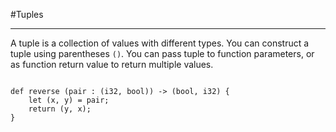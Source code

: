 #Tuples
<hr>

A tuple is a collection of values with different types. You can construct a tuple using parentheses `()`.
You can pass tuple to function parameters, or as function return value to return multiple values.

```ymir

def reverse (pair : (i32, bool)) -> (bool, i32) {
	let (x, y) = pair;
	return (y, x);
}

```
